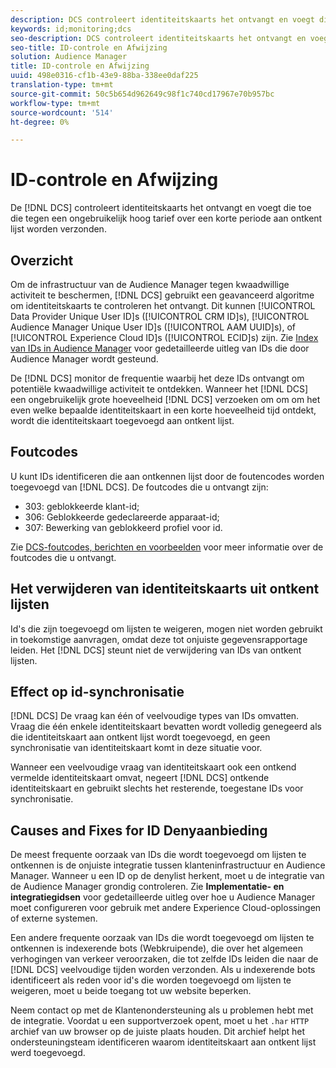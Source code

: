 ```yaml
---
description: DCS controleert identiteitskaarts het ontvangt en voegt die toe die tegen een ongebruikelijk hoog tarief over een korte periode aan ontkent lijst worden verzonden.
keywords: id;monitoring;dcs
seo-description: DCS controleert identiteitskaarts het ontvangt en voegt die toe die tegen een ongebruikelijk hoog tarief over een korte periode aan ontkent lijst worden verzonden.
seo-title: ID-controle en Afwijzing
solution: Audience Manager
title: ID-controle en Afwijzing
uuid: 498e0316-cf1b-43e9-88ba-338ee0daf225
translation-type: tm+mt
source-git-commit: 50c5b654d962649c98f1c740cd17967e70b957bc
workflow-type: tm+mt
source-wordcount: '514'
ht-degree: 0%

---
```



# ID-controle en Afwijzing

De [!DNL DCS] controleert identiteitskaarts het ontvangt en voegt die toe die tegen een ongebruikelijk hoog tarief over een korte periode aan ontkent lijst worden verzonden.

## Overzicht

Om de infrastructuur van de Audience Manager tegen kwaadwillige activiteit te beschermen, [!DNL DCS] gebruikt een geavanceerd algoritme om identiteitskaarts te controleren het ontvangt. Dit kunnen [!UICONTROL Data Provider Unique User ID]s ([!UICONTROL CRM ID]s), [!UICONTROL Audience Manager Unique User ID]s ([!UICONTROL AAM UUID]s), of [!UICONTROL Experience Cloud ID]s ([!UICONTROL ECID]s) zijn. Zie [Index van IDs in Audience Manager](../../../reference/ids-in-aam.md) voor gedetailleerde uitleg van IDs die door Audience Manager wordt gesteund.

De [!DNL DCS] monitor de frequentie waarbij het deze IDs ontvangt om potentiële kwaadwillige activiteit te ontdekken. Wanneer het [!DNL DCS] een ongebruikelijk grote hoeveelheid [!DNL DCS] verzoeken om om om het even welke bepaalde identiteitskaart in een korte hoeveelheid tijd ontdekt, wordt die identiteitskaart toegevoegd aan ontkent lijst.

## Foutcodes

U kunt IDs identificeren die aan ontkennen lijst door de foutencodes worden toegevoegd van [!DNL DCS]. De foutcodes die u ontvangt zijn:

* 303: geblokkeerde klant-id;
* 306: Geblokkeerde gedeclareerde apparaat-id;
* 307: Bewerking van geblokkeerd profiel voor id.

Zie [DCS-foutcodes, berichten en voorbeelden](dcs-error-codes.md) voor meer informatie over de foutcodes die u ontvangt.

## Het verwijderen van identiteitskaarts uit ontkent lijsten

Id&#39;s die zijn toegevoegd om lijsten te weigeren, mogen niet worden gebruikt in toekomstige aanvragen, omdat deze tot onjuiste gegevensrapportage leiden. Het [!DNL DCS] steunt niet de verwijdering van IDs van ontkent lijsten.

## Effect op id-synchronisatie

[!DNL DCS] De vraag kan één of veelvoudige types van IDs omvatten. Vraag die één enkele identiteitskaart bevatten wordt volledig genegeerd als die identiteitskaart aan ontkent lijst wordt toegevoegd, en geen synchronisatie van identiteitskaart komt in deze situatie voor.

Wanneer een veelvoudige vraag van identiteitskaart ook een ontkend vermelde identiteitskaart omvat, negeert [!DNL DCS] ontkende identiteitskaart en gebruikt slechts het resterende, toegestane IDs voor synchronisatie.

## Causes and Fixes for ID Denyaanbieding

De meest frequente oorzaak van IDs die wordt toegevoegd om lijsten te ontkennen is de onjuiste integratie tussen klanteninfrastructuur en Audience Manager. Wanneer u een ID op de denylist herkent, moet u de integratie van de Audience Manager grondig controleren. Zie **Implementatie- en integratiegidsen** voor gedetailleerde uitleg over hoe u Audience Manager moet configureren voor gebruik met andere Experience Cloud-oplossingen of externe systemen.

Een andere frequente oorzaak van IDs die wordt toegevoegd om lijsten te ontkennen is indexerende bots (Webkruipende), die over het algemeen verhogingen van verkeer veroorzaken, die tot zelfde IDs leiden die naar de [!DNL DCS] veelvoudige tijden worden verzonden. Als u indexerende bots identificeert als reden voor id&#39;s die worden toegevoegd om lijsten te weigeren, moet u beide toegang tot uw website beperken.

Neem contact op met de Klantenondersteuning als u problemen hebt met de integratie. Voordat u een supportverzoek opent, moet u het `.har` `HTTP` archief van uw browser op de juiste plaats houden. Dit archief helpt het ondersteuningsteam identificeren waarom identiteitskaart aan ontkent lijst werd toegevoegd.